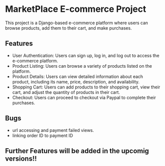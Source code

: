 # MarketPlace E-commerce Project

This project is a Django-based e-commerce platform where users can browse products, add them to their cart, and make purchases.

## Features

- User Authentication: Users can sign up, log in, and log out to access the e-commerce platform.
- Product Listing: Users can browse a variety of products listed on the platform.
- Product Details: Users can view detailed information about each product, including its name, price, description, and availability.
- Shopping Cart: Users can add products to their shopping cart, view their cart, and adjust the quantity of products in their cart.
- Checkout: Users can proceed to checkout via Paypal to complete their purchases.


## Bugs
- url accessing and payment failed views.
- linking order ID to payment ID


## Further Features will be added in the upcomig versions!!
